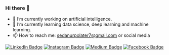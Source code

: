 ### Hi there 👋


- 🔭 I’m currently working on artificial intelligence.
- 🌱 I’m currently learning data science, deep learning and machine learning.
- 📫 How to reach me: sedanurpolater7@gmail.com or social media

[![Linkedln Badge](https://img.shields.io/badge/linkedin-%230077B5.svg?&style=for-the-badge&logo=linkedin&logoColor=white)](https://www.linkedin.com/in/sedanurpolater/) 
[![Instagram Badge](https://img.shields.io/badge/-Instagram-C13584?style=flat-quare&labelColor=C13584&logo=instagram&logoColor=white&link=link)](https://www.instagram.com/sedanurpolater/) 
[![Medium Badge](https://img.shields.io/badge/-Medium-757575?style=flat-quare&labelColor=757575&logo=Medium&logoColor=white&link=link)](https://medium.com/@sedanurpolater) 
[![Facebook Badge](https://img.shields.io/badge/-Facebook-FF9800?style=flat-quare&labelColor=FF9800&logo=Facebook&logoColor=white&link=link)](https://www.facebook.com/sedanur.polater.9/)

